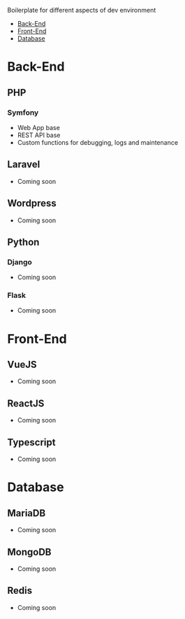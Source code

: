 Boilerplate for different aspects of dev environment
- [Back-End](#back-kend)
- [Front-End](#front-end)
- [Database](#database)


# Back-End

## PHP
### Symfony
- Web App base
- REST API base
- Custom functions for debugging, logs and maintenance

## Laravel
- Coming soon

## Wordpress
- Coming soon



## Python
### Django
- Coming soon

### Flask
- Coming soon



# Front-End

## VueJS
- Coming soon

## ReactJS
- Coming soon

## Typescript
- Coming soon



# Database

## MariaDB
- Coming soon

## MongoDB
- Coming soon

## Redis
- Coming soon

